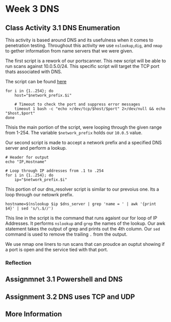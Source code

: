 # Week 3 DNS

## Class Activity 3.1 DNS Enumeration

This activity is based around DNS and its usefulness when it comes to penetration testing. Throughout this activity we use `nslookup`,`dig`, and `nmap` to gether information from name servers that we were given.

The first script is a rework of our portscanner. This new script will be able to run scans against 10.0.5.0/24. This specific script will target the TCP port thats associated with DNS. 

The script can be found [here](https://github.com/dpzrz/SEC-335/blob/main/Scripts/portscanner2.sh)

```
for i in {1..254}; do
    host="$network_prefix.$i"
    
    # Timeout to check the port and suppress error messages
    timeout 1 bash -c "echo >/dev/tcp/$host/$port" 2>/dev/null && echo "$host,$port"
done
```
Thisis the main portion of the script, were looping through the given range from 1-254. The variable `$network_prefix` holds our `10.0.5` value.

Our second script is made to accept a network prefix and a specified DNS server and perform a lookup.

```
# Header for output
echo "IP,Hostname"

# Loop through IP addresses from .1 to .254
for i in {1..254}; do
    ip="$network_prefix.$i"

```
This portion of our dns_resolver script is similar to our prevoius one. Its a loop through our netowrk prefix. 

```
hostname=$(nslookup $ip $dns_server | grep 'name = ' | awk '{print $4}' | sed 's/\.$//')
```

This line in the script is the command that runs agaisnt our for loop of IP Addresses. It performs `nslookup` and `grep` the names of the lookup. Our awk statement takes the output of grep and prints out the 4th column. Our `sed` command is used to remove the trailing `.` from the output.

We use nmap one liners to run scans that can proudce an ouptut showing if a port is open and the service tied with that port.



### Reflection



## Assignmnet 3.1 Powershell and DNS

## Assignment 3.2 DNS uses TCP and UDP


## More Information
